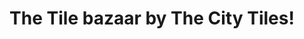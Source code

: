 ---
title: "The Tile bazaar by The City Tiles!"
url: /karachi/the-tile-bazaar-by-the-city-tiles/
shop: tiles
---